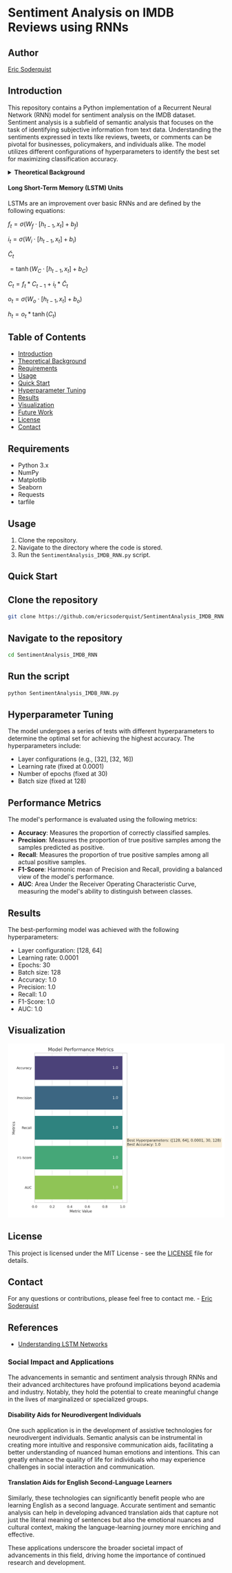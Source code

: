 # Sentiment Analysis on IMDB Reviews using RNNs



## Author

[Eric Soderquist](mailto:eys3@illinois.edu)


## Introduction

This repository contains a Python implementation of a Recurrent Neural Network (RNN) model for sentiment analysis on the IMDB dataset. Sentiment analysis is a subfield of semantic analysis that focuses on the task of identifying subjective information from text data. Understanding the sentiments expressed in texts like reviews, tweets, or comments can be pivotal for businesses, policymakers, and individuals alike. The model utilizes different configurations of hyperparameters to identify the best set for maximizing classification accuracy.

<a id="theoretical-background"></a>
<details>
<summary><strong>Theoretical Background</strong></summary>


### Recurrent Neural Networks (RNNs)

RNNs are designed for sequence-based data. Unlike traditional feedforward networks, RNNs have connections that loop back within the network, allowing information to persist.


#### The Basic Recurrent Unit

The fundamental unit of an RNN is defined by the equation:

$h_t = \sigma(W_x x_t + W_h h_{t-1} + b)$


#### Challenges with Basic RNNs

While RNNs are powerful, they suffer from issues like the vanishing and exploding gradient problems. These issues limit the network's ability to learn long-range dependencies, making them less effective for complex tasks.


### Long Short-Term Memory (LSTM) Units

Long Short-Term Memory (LSTM) units are a type of recurrent neural network architecture designed to remember information for extended periods. It was introduced to combat the vanishing gradient problem that plagued traditional RNNs. An LSTM unit is composed of a cell, an input gate, an output gate, and a forget gate. The cell is responsible for "remembering" values over arbitrary time intervals, while the gates regulate the flow of information into and out of the cell.

The governing equations for an LSTM unit are as follows:

$i_t = \sigma(W_i \cdot [h_{t-1}, x_t] + b_i)$

$\tilde{C}_t$

$= tanh(W_C \cdot [h_{t-1}, x_t] + b_C)$

$C_t = f_t * C_{t-1} + i_t * \tilde{C}_t$

$o_t = \sigma(W_o \cdot [h_{t-1}, x_t] + b_o)$

$h_t = o_t * tanh(C_t)$

Where:
- $f_t, i_t, o_t$: Forget, input, and output gates at time $t$
- $C_t$: Cell state at time $t$
- $\tilde{C}_t$: Candidate cell state at time $t$
- $h_t$: Hidden state at time $t$


### Gated Recurrent Units (GRU)

Gated Recurrent Units (GRU) are a variation of LSTM units, designed to be more computationally efficient. They combine the forget and input gates into a single "update gate" and also merge the cell state and hidden state, resulting in a simpler and more streamlined architecture.

The governing equations for a GRU unit are as follows:

$z_t = \sigma(W_z \cdot [h_{t-1}, x_t] + b_z)$

$r_t = \sigma(W_r \cdot [h_{t-1}, x_t] + b_r)$

$\tilde{C}_t$  

$= tanh(W_C \cdot [h_{t-1}, x_t] + b_C)$

$h_t = (1 - z_t) * h_{t-1} + z_t * \tilde{h}_t$

Where:
- $z_t$: Update gate at time $t$
- $r_t$: Reset gate at time $t$
- $\tilde{h}_t$: Candidate hidden state at time $t$
- $h_t$: Hidden state at time $t$


### Importance of Semantic Analysis

Semantic analysis refers to the study of meaning in language. In the context of machine learning and natural language processing, semantic analysis is pivotal for understanding the nuances and context behind a piece of text. This is particularly important in tasks like sentiment analysis, where the objective is not just to understand the syntactic structure but also to capture the underlying sentiment or opinion. By employing RNNs and their advanced variants like LSTMs and GRUs, we can build models that understand the temporal dependencies in text data, thereby capturing the semantic essence more effectively.

</details>



#### Long Short-Term Memory (LSTM) Units

LSTMs are an improvement over basic RNNs and are defined by the following equations:

$f_t = \sigma(W_f \cdot [h_{t-1}, x_t] + b_f)$

$i_t = \sigma(W_i \cdot [h_{t-1}, x_t] + b_i)$

$\tilde{C}_t$

$= \tanh(W_C \cdot [h_{t-1}, x_t] + b_C)$

$C_t = f_t * C_{t-1} + i_t * \tilde{C}_t$

$o_t = \sigma(W_o \cdot [h_{t-1}, x_t] + b_o)$

$h_t = o_t * \tanh(C_t)$

</details>


## Table of Contents

- [Introduction](#introduction)
- [Theoretical Background](#theoretical-background)
- [Requirements](#requirements)
- [Usage](#usage)
- [Quick Start](#quick-start)
- [Hyperparameter Tuning](#hyperparameter-tuning)
- [Results](#results)
- [Visualization](#visualization)
- [Future Work](#future-work)
- [License](#license)
- [Contact](#contact)


## Requirements

- Python 3.x
- NumPy
- Matplotlib
- Seaborn
- Requests
- tarfile


## Usage

1. Clone the repository.
2. Navigate to the directory where the code is stored.
3. Run the `SentimentAnalysis_IMDB_RNN.py` script.


## Quick Start


## Clone the repository

```bash
git clone https://github.com/ericsoderquist/SentimentAnalysis_IMDB_RNN.git
```

## Navigate to the repository

```bash
cd SentimentAnalysis_IMDB_RNN
```

## Run the script

```bash
python SentimentAnalysis_IMDB_RNN.py
```


## Hyperparameter Tuning

The model undergoes a series of tests with different hyperparameters to determine the optimal set for achieving the highest accuracy. The hyperparameters include:
- Layer configurations (e.g., [32], [32, 16])
- Learning rate (fixed at 0.0001)
- Number of epochs (fixed at 30)
- Batch size (fixed at 128)

## Performance Metrics

The model's performance is evaluated using the following metrics:

- **Accuracy**: Measures the proportion of correctly classified samples.
- **Precision**: Measures the proportion of true positive samples among the samples predicted as positive.
- **Recall**: Measures the proportion of true positive samples among all actual positive samples.
- **F1-Score**: Harmonic mean of Precision and Recall, providing a balanced view of the model's performance.
- **AUC**: Area Under the Receiver Operating Characteristic Curve, measuring the model's ability to distinguish between classes.

## Results

The best-performing model was achieved with the following hyperparameters:
- Layer configuration: [128, 64]
- Learning rate: 0.0001
- Epochs: 30
- Batch size: 128
- Accuracy: 1.0
- Precision: 1.0
- Recall: 1.0
- F1-Score: 1.0
- AUC: 1.0

## Visualization

![Hyperparameter Testing: Model Performance Metrics](/model_performance_infographic.png)


## License

This project is licensed under the MIT License - see the [LICENSE](/LICENSE) file for details.


## Contact

For any questions or contributions, please feel free to contact me. - [Eric Soderquist](mailto:eys3@illinois.edu)


## References

- [Understanding LSTM Networks](https://colah.github.io/posts/2015-08-Understanding-LSTMs/)


### Social Impact and Applications

The advancements in semantic and sentiment analysis through RNNs and their advanced architectures have profound implications beyond academia and industry. Notably, they hold the potential to create meaningful change in the lives of marginalized or specialized groups.


#### Disability Aids for Neurodivergent Individuals

One such application is in the development of assistive technologies for neurodivergent individuals. Semantic analysis can be instrumental in creating more intuitive and responsive communication aids, facilitating a better understanding of nuanced human emotions and intentions. This can greatly enhance the quality of life for individuals who may experience challenges in social interaction and communication.


#### Translation Aids for English Second-Language Learners

Similarly, these technologies can significantly benefit people who are learning English as a second language. Accurate sentiment and semantic analysis can help in developing advanced translation aids that capture not just the literal meaning of sentences but also the emotional nuances and cultural context, making the language-learning journey more enriching and effective.

These applications underscore the broader societal impact of advancements in this field, driving home the importance of continued research and development.
